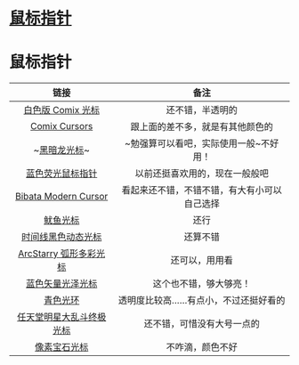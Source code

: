 # [鼠标指针](https://github.com/noteMay/blog/issues/26)

# 鼠标指针

|链接|备注|
|:---:|:---:|
|[白色版 Comix 光标](https://zhutix.com/ico/comix-cursors-white/)|还不错，半透明的|
|[Comix Cursors](https://zhutix.com/ico/comix-cursors/)|跟上面的差不多，就是有其他颜色的|
|~[黑暗龙光标](https://zhutix.com/ico/black-dragon-blue/)~|~勉强算可以看吧，实际使用一般~不好用！|
|[蓝色荧光鼠标指针](https://zhutix.com/ico/blue-gsb/)|以前还挺喜欢用的，现在一般般吧|
|[Bibata Modern Cursor](https://zhutix.com/ico/bibata-modern-cursor/)|看起来还不错，不错不错，有大有小可以自己选择|
|[鱿鱼光标](https://zhutix.com/ico/squid-cursors/)|还行|
|[时间线黑色动态光标](https://zhutix.com/ico/shijian-hei-guang/)|还算不错|
|[ArcStarry 弧形多彩光标](https://zhutix.com/ico/arcstarry-cursors/)|还可以，用用看|
|[蓝色矢量光泽光标](https://zhutix.com/ico/vectorgloss-blue-cursors/)|这个也不错，够大够亮！|
|[青色光环](https://zhutix.com/ico/cyan-ring-sk/)|透明度比较高……有点小，不过还挺好看的|
|[任天堂明星大乱斗终极光标](https://zhutix.com/ico/super-smash-bros-ultimate-cursor/)|还不错，可惜没有大号一点的|
|[像素宝石光标](https://zhutix.com/ico/rainbow-unicorn/)|不咋滴，颜色不好|